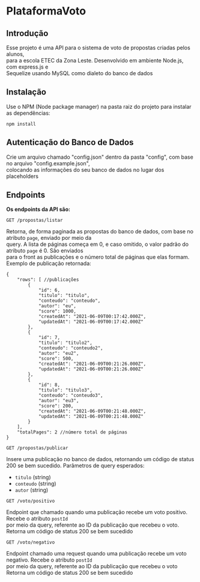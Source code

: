 # PlataformaVoto

## Introdução

Esse projeto é uma API para o sistema de voto de propostas criadas pelos alunos,  
para a escola ETEC da Zona Leste. Desenvolvido em ambiente Node.js, com express.js e  
Sequelize usando MySQL como dialeto do banco de dados

## Instalação

Use o NPM (Node package manager) na pasta raiz do projeto para instalar  
as dependências:

```
npm install
```

## Autenticação do Banco de Dados

Crie um arquivo chamado "config.json" dentro da pasta "config", com base no arquivo "config.example.json",  
colocando as informações do seu banco de dados no lugar dos placeholders

## Endpoints

**Os endpoints da API são:**

`GET /propostas/listar`

Retorna, de forma paginada as propostas do banco de dados, com base no atributo `page`, enviado por meio da  
query. A lista de páginas  começa em 0, e caso omitido, o valor padrão do atributo `page` é 0. São enviados  
para o front as publicações e o número total de páginas que elas formam. Exemplo de publicação retornada:

```
{
    "rows": [ //publicações
        {
            "id": 6,
            "titulo": "titulo",
            "conteudo": "conteudo",
            "autor": "eu",
            "score": 1000,
            "createdAt": "2021-06-09T00:17:42.000Z",
            "updatedAt": "2021-06-09T00:17:42.000Z"
        },
        {
            "id": 7,
            "titulo": "titulo2",
            "conteudo": "conteudo2",
            "autor": "eu2",
            "score": 500,
            "createdAt": "2021-06-09T00:21:26.000Z",
            "updatedAt": "2021-06-09T00:21:26.000Z"
        },
        {
            "id": 8,
            "titulo": "titulo3",
            "conteudo": "conteudo3",
            "autor": "eu3",
            "score": 200,
            "createdAt": "2021-06-09T00:21:48.000Z",
            "updatedAt": "2021-06-09T00:21:48.000Z"
        }
    ],
    "totalPages": 2 //número total de páginas
}
```

`GET /propostas/publicar`

Insere uma publicação no banco de dados, retornando um código de status 200 se bem sucedido.
Parâmetros de query esperados:

* `titulo` (string) 
* `conteudo` (string)
* `autor` (string)

`GET /voto/positivo`

Endpoint que chamado quando uma publicação recebe um voto positivo. Recebe o atributo `postId`  
por meio da query, referente ao ID da publicação que recebeu o voto.  
Retorna um código de status 200 se bem sucedido

`GET /voto/negativo`

Endpoint chamado uma request quando uma publicação recebe um voto negativo. Recebe o atributo `postId`  
por meio da query, referente ao ID da publicação que recebeu o voto  
Retorna um código de status 200 se bem sucedido